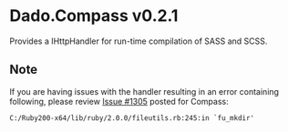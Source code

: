 Dado.Compass v0.2.1
===============

Provides a IHttpHandler for run-time compilation of SASS and SCSS.


Note
-------
If you are having issues with the handler resulting in an error containing following, please review [Issue #1305](https://github.com/chriseppstein/compass/issues/1305) posted for Compass:

```
C:/Ruby200-x64/lib/ruby/2.0.0/fileutils.rb:245:in `fu_mkdir'
```
